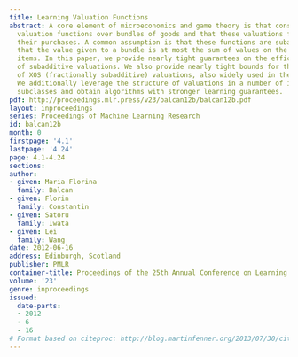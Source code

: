 ```yaml
---
title: Learning Valuation Functions
abstract: A core element of microeconomics and game theory is that consumers have
  valuation functions over bundles of goods and that these valuations functions drive
  their purchases. A common assumption is that these functions are subadditive meaning
  that the value given to a bundle is at most the sum of values on the individual
  items. In this paper, we provide nearly tight guarantees on the efficient learnability
  of subadditive valuations. We also provide nearly tight bounds for the subclass
  of XOS (fractionally subadditive) valuations, also widely used in the literature.
  We additionally leverage the structure of valuations in a number of interesting
  subclasses and obtain algorithms with stronger learning guarantees.
pdf: http://proceedings.mlr.press/v23/balcan12b/balcan12b.pdf
layout: inproceedings
series: Proceedings of Machine Learning Research
id: balcan12b
month: 0
firstpage: '4.1'
lastpage: '4.24'
page: 4.1-4.24
sections: 
author:
- given: Maria Florina
  family: Balcan
- given: Florin
  family: Constantin
- given: Satoru
  family: Iwata
- given: Lei
  family: Wang
date: 2012-06-16
address: Edinburgh, Scotland
publisher: PMLR
container-title: Proceedings of the 25th Annual Conference on Learning Theory
volume: '23'
genre: inproceedings
issued:
  date-parts:
  - 2012
  - 6
  - 16
# Format based on citeproc: http://blog.martinfenner.org/2013/07/30/citeproc-yaml-for-bibliographies/
---
```

